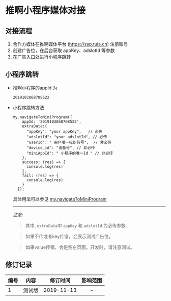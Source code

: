 # 推啊小程序媒体对接

## 对接流程

1. 合作方媒体在推啊媒体平台 (https://ssp.tuia.cn) 注册账号
2. 创建广告位，在后台获取 appKey、adslotId 等参数
3. 在广告入口处进行小程序跳转

## 小程序跳转

* 推啊小程序的appId 为 
  ```
  2019102868708522
  ```

* 小程序跳转方法

  ```
  my.navigateToMiniProgram({
      appId: '2019102868708522',
      extraData:{
        "appKey": "your appKey",   // 必传
        "adslotId": "your adslotId", // 必传
        "userId": " 用户唯一标识符号",  // 非必传
        "device_id": "设备号", // 非必传
        "miniAppId": " 小程序的唯一Id " // 非必传
      },
      success: (res) => {
        console.log(res)
      },
      fail: (res) => {
        console.log(res)
      }
    });
  ```
  具体用法可以参见 [my.navigateToMiniProgram](https://docs.alipay.com/mini/api/yz6gnx)

  ***
  *注意:*
  >  其中, ```extraData```中 ```appKey``` 和 ```adslotId``` 为必传参数.

  >  如果不传或者key传错，会展示测试广告位。

  >  如果value传错，会是空白页面。开发时，请注意测试。
  

## 修订记录

| 编号 | 内容 | 修订时间 | 影响范围 |
| :--- | :---: | :---: | :--: |
| 1 | 测试版 | 2019-11-13 | - |
